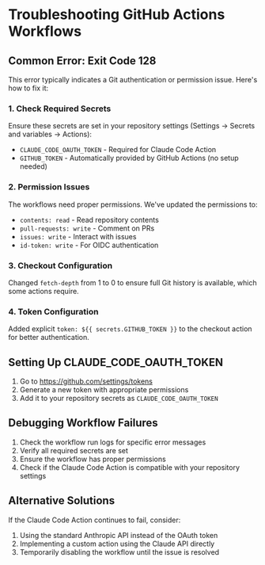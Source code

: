 # Troubleshooting GitHub Actions Workflows

## Common Error: Exit Code 128

This error typically indicates a Git authentication or permission issue. Here's how to fix it:

### 1. Check Required Secrets

Ensure these secrets are set in your repository settings (Settings → Secrets and variables → Actions):

- `CLAUDE_CODE_OAUTH_TOKEN` - Required for Claude Code Action
- `GITHUB_TOKEN` - Automatically provided by GitHub Actions (no setup needed)

### 2. Permission Issues

The workflows need proper permissions. We've updated the permissions to:
- `contents: read` - Read repository contents
- `pull-requests: write` - Comment on PRs
- `issues: write` - Interact with issues
- `id-token: write` - For OIDC authentication

### 3. Checkout Configuration

Changed `fetch-depth` from 1 to 0 to ensure full Git history is available, which some actions require.

### 4. Token Configuration

Added explicit `token: ${{ secrets.GITHUB_TOKEN }}` to the checkout action for better authentication.

## Setting Up CLAUDE_CODE_OAUTH_TOKEN

1. Go to https://github.com/settings/tokens
2. Generate a new token with appropriate permissions
3. Add it to your repository secrets as `CLAUDE_CODE_OAUTH_TOKEN`

## Debugging Workflow Failures

1. Check the workflow run logs for specific error messages
2. Verify all required secrets are set
3. Ensure the workflow has proper permissions
4. Check if the Claude Code Action is compatible with your repository settings

## Alternative Solutions

If the Claude Code Action continues to fail, consider:
1. Using the standard Anthropic API instead of the OAuth token
2. Implementing a custom action using the Claude API directly
3. Temporarily disabling the workflow until the issue is resolved